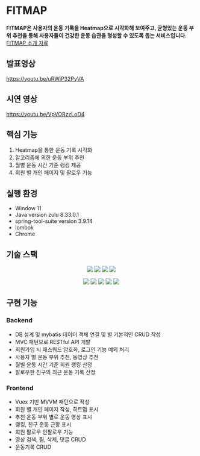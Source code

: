 # FITMAP

**FITMAP은 사용자의 운동 기록을 Heatmap으로 시각화해 보여주고, 균형있는 운동 부위 추천을 통해 사용자들이 건강한 운동 습관을 형성할 수 있도록 돕는 서비스입니다.** <br>
[FITMAP 소개 자료](FITMAP_발표자료.pdf)

## 발표영상
https://youtu.be/uRWiP32PyVA


## 시연 영상
https://youtu.be/VpVORzzLoD4


## 핵심 기능

1. Heatmap을 통한 운동 기록 시각화<br>
2. 알고리즘에 의한 운동 부위 추천<br>
3. 월별 운동 시간 기준 랭킹 제공<br>
4. 회원 별 개인 페이지 및 팔로우 기능<br>

## 실행 환경

- Window 11
- Java version zulu 8.33.0.1
- spring-tool-suite version 3.9.14
- lombok
- Chrome

## 기술 스택

<p align="center">
<img src="https://img.shields.io/badge/java-007396?style=for-the-badge&logo=java&logoColor=white">
<img src="https://img.shields.io/badge/spring-6DB33F?style=for-the-badge&logo=spring&logoColor=white">
<img src="https://img.shields.io/badge/springboot-6DB33F?style=for-the-badge&logo=springboot&logoColor=white">
<img src="https://img.shields.io/badge/mysql-4479A1?style=for-the-badge&logo=mysql&logoColor=white">
</p>
<p align = "center">
<img src="https://img.shields.io/badge/javascript-F7DF1E?style=for-the-badge&logo=javascript&logoColor=black">
<img src="https://img.shields.io/badge/vue.js-4FC08D?style=for-the-badge&logo=vue.js&logoColor=white">
<img src="https://img.shields.io/badge/html-E34F26?style=for-the-badge&logo=html5&logoColor=white">
<img src="https://img.shields.io/badge/css-1572B6?style=for-the-badge&logo=css3&logoColor=white">
<img src="https://img.shields.io/badge/git-F05032?style=for-the-badge&logo=git&logoColor=white">
</p>

## 구현 기능

### Backend

- DB 설계 및 mybatis 데이터 객체 연결 및 별 기본적인 CRUD 작성
- MVC 패턴으로 RESTful API 개발
- 회원가입 시 패스워드 암호화, 로그인 기능 예외 처리
- 사용자 별 운동 부위 추천, 동영상 추천
- 월별 운동 시간 기준 회원 랭킹 산정
- 팔로우한 친구의 최근 운동 기록 산정

### Frontend

- Vuex 기반 MVVM 패턴으로 작성
- 회원 별 개인 페이지 작성, 히트맵 표시
- 추천 운동 부위 별로 운동 영상 표시
- 랭킹, 친구 운동 근황 표시
- 회원 팔로우 언팔로우 기능
- 영상 검색, 찜, 삭제, 댓글 CRUD
- 운동기록 CRUD

